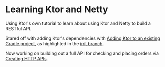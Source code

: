 # Learning Ktor and Netty

Using Ktor's own tutorial to learn about using Ktor and Netty to build a RESTful API.

Stared off with adding Ktor's dependencies with [Adding Ktor to an existing Gradle project](https://ktor.io/docs/gradle.html), as highlighted in the [init branch](https://github.com/DavidPrecopia/KtorLearning/tree/init).

Now working on building out a full API for checking and placing orders via [Creating HTTP APIs](https://ktor.io/docs/creating-http-apis.html). 
